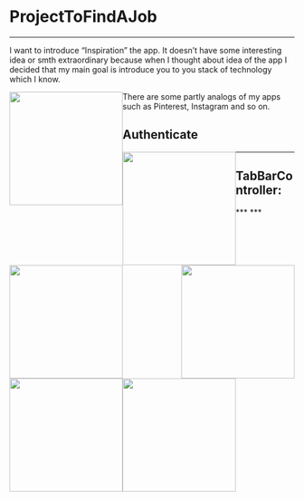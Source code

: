 # ProjectToFindAJob
***
I want to introduce “Inspiration” the app. It doesn’t have some interesting idea or smth extraordinary because when I thought about idea of the app I decided that my main goal is introduce you to you stack of technology which I know.

<img style="float: left;" src="https://github.com/Ilya02k/ProjectToFindJob/blob/master/Images/%D0%A1%D0%BD%D0%B8%D0%BC%D0%BE%D0%BA%20%D1%8D%D0%BA%D1%80%D0%B0%D0%BD%D0%B0%202020-11-07%20%D0%B2%2017.11.26.png?raw=true" width="200"/>

There are some partly analogs of my apps such as Pinterest, Instagram and so on.

## Authenticate

<img style="float: left;" src="https://github.com/Ilya02k/ProjectToFindJob/blob/master/Images/%D0%A1%D0%BD%D0%B8%D0%BC%D0%BE%D0%BA%20%D1%8D%D0%BA%D1%80%D0%B0%D0%BD%D0%B0%202020-11-07%20%D0%B2%2016.56.03.png?raw=true" width="200"/> <img style="float: right;" src="https://github.com/Ilya02k/ProjectToFindJob/blob/master/Images/%D0%A1%D0%BD%D0%B8%D0%BC%D0%BE%D0%BA%20%D1%8D%D0%BA%D1%80%D0%B0%D0%BD%D0%B0%202020-11-07%20%D0%B2%2016.57.51.png?raw=true" width="200"/>
***
## TabBarController: 
<img style="float: left;" src="https://github.com/Ilya02k/ProjectToFindJob/blob/master/Images/%D0%A1%D0%BD%D0%B8%D0%BC%D0%BE%D0%BA%20%D1%8D%D0%BA%D1%80%D0%B0%D0%BD%D0%B0%202020-11-07%20%D0%B2%2017.01.01.png?raw=true" width="200"/>
***
<img style="float: left;" src="https://github.com/Ilya02k/ProjectToFindJob/blob/master/Images/%D0%A1%D0%BD%D0%B8%D0%BC%D0%BE%D0%BA%20%D1%8D%D0%BA%D1%80%D0%B0%D0%BD%D0%B0%202020-11-07%20%D0%B2%2017.03.54.png?raw=true" width="200"/>
***
<img style="float: left;" src="https://github.com/Ilya02k/ProjectToFindJob/blob/master/Images/%D0%A1%D0%BD%D0%B8%D0%BC%D0%BE%D0%BA%20%D1%8D%D0%BA%D1%80%D0%B0%D0%BD%D0%B0%202020-11-07%20%D0%B2%2017.11.13.png?raw=true" width="200"/>
